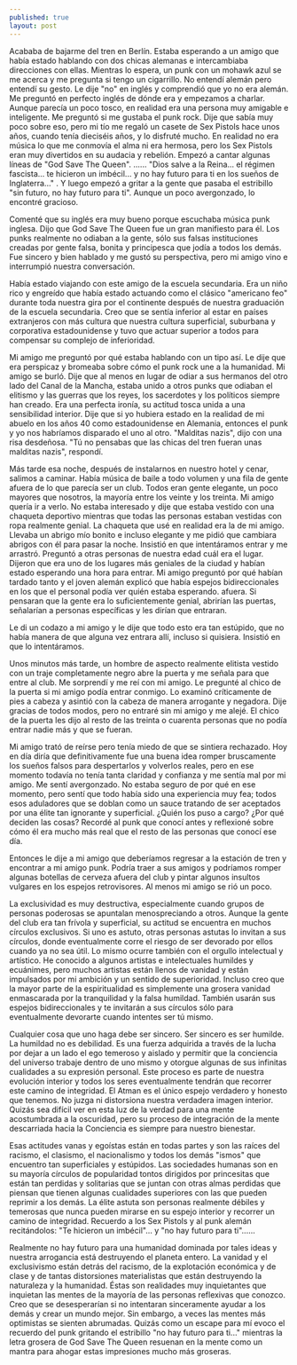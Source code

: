 ```yaml
---
published: true
layout: post
---
```



Acababa de bajarme del tren en Berlín. Estaba esperando a un amigo que había estado hablando con dos chicas alemanas e intercambiaba direcciones con ellas. Mientras lo espera, un punk con un mohawk azul se me acerca y me pregunta si tengo un cigarrillo. No entendí alemán pero entendí su gesto. Le dije "no" en inglés y comprendió que yo no era alemán. Me preguntó en perfecto inglés de dónde era y empezamos a charlar. Aunque parecía un poco tosco, en realidad era una persona muy amigable e inteligente. Me preguntó si me gustaba el punk rock. Dije que sabía muy poco sobre eso, pero mi tío me regaló un casete de Sex Pistols hace unos años, cuando tenía dieciséis años, y lo disfruté mucho. En realidad no era música lo que me conmovía el alma ni era hermosa, pero los Sex Pistols eran muy divertidos en su audacia y rebelión. Empezó a cantar algunas líneas de "God Save The Queen". ...... "Dios salve a la Reina... el régimen fascista... te hicieron un imbécil... y no hay futuro para ti en los sueños de Inglaterra..." . Y luego empezó a gritar a la gente que pasaba el estribillo "sin futuro, no hay futuro para ti". Aunque un poco avergonzado, lo encontré gracioso.

Comenté que su inglés era muy bueno porque escuchaba música punk inglesa. Dijo que God Save The Queen fue un gran manifiesto para él. Los punks realmente no odiaban a la gente, sólo sus falsas instituciones creadas por gente falsa, bonita y principesca que jodía a todos los demás. Fue sincero y bien hablado y me gustó su perspectiva, pero mi amigo vino e interrumpió nuestra conversación.

Había estado viajando con este amigo de la escuela secundaria. Era un niño rico y engreído que había estado actuando como el clásico "americano feo" durante toda nuestra gira por el continente después de nuestra graduación de la escuela secundaria. Creo que se sentía inferior al estar en países extranjeros con más cultura que nuestra cultura superficial, suburbana y corporativa estadounidense y tuvo que actuar superior a todos para compensar su complejo de inferioridad.

Mi amigo me preguntó por qué estaba hablando con un tipo así. Le dije que era perspicaz y bromeaba sobre cómo el punk rock une a la humanidad. Mi amigo se burló. Dije que al menos en lugar de odiar a sus hermanos del otro lado del Canal de la Mancha, estaba unido a otros punks que odiaban el elitismo y las guerras que los reyes, los sacerdotes y los políticos siempre han creado. Era una perfecta ironía, su actitud tosca unida a una sensibilidad interior. Dije que si yo hubiera estado en la realidad de mi abuelo en los años 40 como estadounidense en Alemania, entonces el punk y yo nos habríamos disparado el uno al otro. "Malditas nazis", dijo con una risa desdeñosa.  "Tú no pensabas que las chicas del tren fueran unas malditas nazis", respondí.


Más tarde esa noche, después de instalarnos en nuestro hotel y cenar, salimos a caminar. Había música de baile a todo volumen y una fila de gente afuera de lo que parecía ser un club. Todos eran gente elegante, un poco mayores que nosotros, la mayoría entre los veinte y los treinta. Mi amigo quería ir a verlo. No estaba interesado y dije que estaba vestido con una chaqueta deportivo mientras que todas las personas estaban vestidas con ropa realmente genial. La chaqueta que usé en realidad era la de mi amigo. Llevaba un abrigo mío bonito e incluso elegante y me pidió que cambiara abrigos con él para pasar la noche. Insistió en que intentáramos entrar y me arrastró. Preguntó a otras personas de nuestra edad cuál era el lugar. Dijeron que era uno de los lugares más geniales de la ciudad y habían estado esperando una hora para entrar. Mi amigo preguntó por qué habían tardado tanto y el joven alemán explicó que había espejos bidireccionales en los que el personal podía ver quién estaba esperando. afuera. Si pensaran que la gente era lo suficientemente genial, abrirían las puertas, señalarían a personas específicas y les dirían que entraran.

Le di un codazo a mi amigo y le dije que todo esto era tan estúpido, que no había manera de que alguna vez entrara allí, incluso si quisiera. Insistió en que lo intentáramos.

Unos minutos más tarde, un hombre de aspecto realmente elitista vestido con un traje completamente negro abre la puerta y me señala para que entre al club. Me sorprendí y me reí con mi amigo. Le pregunté al chico de la puerta si mi amigo podía entrar conmigo. Lo examinó críticamente de pies a cabeza y asintió con la cabeza de manera arrogante y negadora. Dije gracias de todos modos, pero no entraré sin mi amigo y me alejé. El chico de la puerta les dijo al resto de las treinta o cuarenta personas que no podía entrar nadie más y que se fueran.

Mi amigo trató de reírse pero tenía miedo de que se sintiera rechazado. Hoy en día diría que definitivamente fue una buena idea romper bruscamente los sueños falsos para despertarlos y volverlos reales, pero en ese momento todavía no tenía tanta claridad y confianza y me sentía mal por mi amigo. Me sentí avergonzado. No estaba seguro de por qué en ese momento, pero sentí que todo había sido una experiencia muy fea; todos esos aduladores que se doblan como un sauce tratando de ser aceptados por una élite tan ignorante y superficial. ¿Quién los puso a cargo? ¿Por qué deciden las cosas? Recordé al punk que conocí antes y reflexioné sobre cómo él era mucho más real que el resto de las personas que conocí ese día.

Entonces le dije a mi amigo que deberíamos regresar a la estación de tren y encontrar a mi amigo punk. Podría traer a sus amigos y podríamos romper algunas botellas de cerveza afuera del club y pintar algunos insultos vulgares en los espejos retrovisores. Al menos mi amigo se rió un poco.

La exclusividad es muy destructiva, especialmente cuando grupos de personas poderosas se apuntalan menospreciando a otros. Aunque la gente del club era tan frívola y superficial, su actitud se encuentra en muchos círculos exclusivos. Si uno es astuto, otras personas astutas lo invitan a sus círculos, donde eventualmente corre el riesgo de ser devorado por ellos cuando ya no sea útil. Lo mismo ocurre también con el orgullo intelectual y artístico. He conocido a algunos artistas e intelectuales humildes y ecuánimes, pero muchos artistas están llenos de vanidad y están impulsados por mi ambición y un sentido de superioridad. Incluso creo que la mayor parte de la espiritualidad es simplemente una grosera vanidad enmascarada por la tranquilidad y la falsa humildad. También usarán sus espejos bidireccionales y te invitarán a sus círculos sólo para eventualmente devorarte cuando intentes ser tú mismo.

Cualquier cosa que uno haga debe ser sincero. Ser sincero es ser humilde. La humildad no es debilidad. Es una fuerza adquirida a través de la lucha por dejar a un lado el ego temeroso y aislado y permitir que la conciencia del universo trabaje dentro de uno mismo y otorgue algunas de sus infinitas cualidades a su expresión personal. Este proceso es parte de nuestra evolución interior y todos los seres eventualmente tendrán que recorrer este camino de integridad. El Atman es el único espejo verdadero y honesto que tenemos. No juzga ni distorsiona nuestra verdadera imagen interior. Quizás sea difícil ver en esta luz de la verdad para una mente acostumbrada a la oscuridad, pero su proceso de integración de la mente descarriada hacia la Conciencia es siempre para nuestro bienestar.

Esas actitudes vanas y egoístas están en todas partes y son las raíces del racismo, el clasismo, el nacionalismo y todos los demás "ismos" que encuentro tan superficiales y estúpidos. Las sociedades humanas son en su mayoría círculos de popularidad tontos dirigidos por princesitas que están tan perdidas y solitarias que se juntan con otras almas perdidas que piensan que tienen algunas cualidades superiores con las que pueden reprimir a los demás. La élite astuta son personas realmente débiles y temerosas que nunca pueden mirarse en su espejo interior y recorrer un camino de integridad. Recuerdo a los Sex Pistols y al punk alemán recitándolos: "Te hicieron un imbécil"... y "no hay futuro para ti"......

Realmente no hay futuro para una humanidad dominada por tales ideas y nuestra arrogancia está destruyendo el planeta entero. La vanidad y el exclusivismo están detrás del racismo, de la explotación económica y de clase y de tantas distorsiones materialistas que están destruyendo la naturaleza y la humanidad. Éstas son realidades muy inquietantes que inquietan las mentes de la mayoría de las personas reflexivas que conozco. Creo que se desesperarían si no intentaran sinceramente ayudar a los demás y crear un mundo mejor. Sin embargo, a veces las mentes más optimistas se sienten abrumadas. Quizás como un escape para mí evoco el recuerdo del punk gritando el estribillo "no hay futuro para ti..." mientras la letra grosera de God Save The Queen resuenan en la mente como un mantra para ahogar estas impresiones mucho más groseras.
